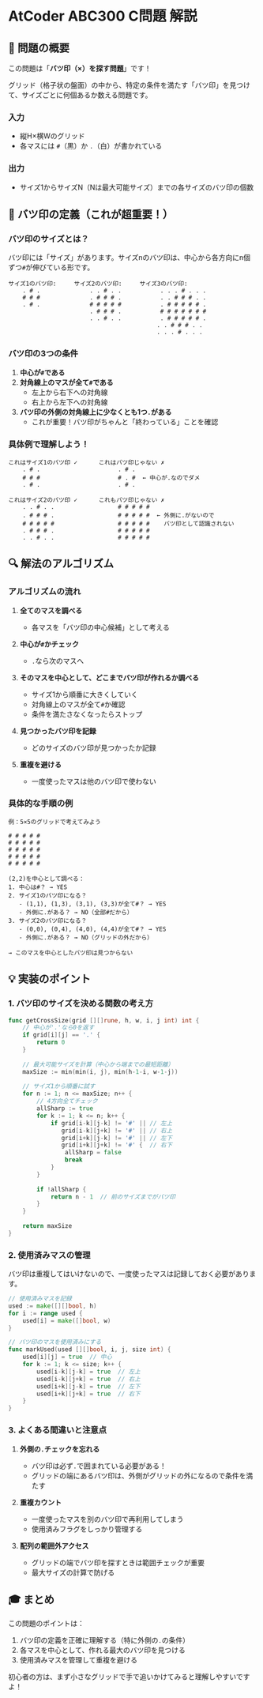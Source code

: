# AtCoder ABC300 C問題 解説

## 🎯 問題の概要

この問題は「**バツ印（×）を探す問題**」です！

グリッド（格子状の盤面）の中から、特定の条件を満たす「バツ印」を見つけて、サイズごとに何個あるか数える問題です。

### 入力
- 縦H×横Wのグリッド
- 各マスには `#`（黒）か `.`（白）が書かれている

### 出力
- サイズ1からサイズN（Nは最大可能サイズ）までの各サイズのバツ印の個数

## 📐 バツ印の定義（これが超重要！）

### バツ印のサイズとは？

バツ印には「サイズ」があります。サイズnのバツ印は、中心から各方向にn個ずつ`#`が伸びている形です。

```
サイズ1のバツ印:     サイズ2のバツ印:     サイズ3のバツ印:
    . # .              . . # . .           . . . # . . .
    # # #              . # # # .           . . # # # . .
    . # .              # # # # #           . # # # # # .
                       . # # # .           # # # # # # #
                       . . # . .           . # # # # # .
                                          . . # # # . .
                                          . . . # . . .
```

### バツ印の3つの条件

1. **中心が`#`である**
2. **対角線上のマスが全て`#`である**
   - 左上から右下への対角線
   - 右上から左下への対角線
3. **バツ印の外側の対角線上に少なくとも1つ`.`がある**
   - これが重要！バツ印がちゃんと「終わっている」ことを確認

### 具体例で理解しよう！

```
これはサイズ1のバツ印 ✓      これはバツ印じゃない ✗
    . # .                      . # .
    # # #                      # . #  ← 中心が.なのでダメ
    . # .                      . # .

これはサイズ2のバツ印 ✓      これもバツ印じゃない ✗
    . . # . .                  # # # # #
    . # # # .                  # # # # #  ← 外側に.がないので
    # # # # #                  # # # # #    バツ印として認識されない
    . # # # .                  # # # # #
    . . # . .                  # # # # #
```

## 🔍 解法のアルゴリズム

### アルゴリズムの流れ

1. **全てのマスを調べる**
   - 各マスを「バツ印の中心候補」として考える

2. **中心が`#`かチェック**
   - `.`なら次のマスへ

3. **そのマスを中心として、どこまでバツ印が作れるか調べる**
   - サイズ1から順番に大きくしていく
   - 対角線上のマスが全て`#`か確認
   - 条件を満たさなくなったらストップ

4. **見つかったバツ印を記録**
   - どのサイズのバツ印が見つかったか記録

5. **重複を避ける**
   - 一度使ったマスは他のバツ印で使わない

### 具体的な手順の例

```
例：5×5のグリッドで考えてみよう

# # # # #
# # # # #
# # # # #
# # # # #
# # # # #

(2,2)を中心として調べる：
1. 中心は#？ → YES
2. サイズ1のバツ印になる？
   - (1,1), (1,3), (3,1), (3,3)が全て#？ → YES
   - 外側に.がある？ → NO（全部#だから）
3. サイズ2のバツ印になる？
   - (0,0), (0,4), (4,0), (4,4)が全て#？ → YES
   - 外側に.がある？ → NO（グリッドの外だから）
   
→ このマスを中心としたバツ印は見つからない
```

## 💡 実装のポイント

### 1. バツ印のサイズを決める関数の考え方

```go
func getCrossSize(grid [][]rune, h, w, i, j int) int {
    // 中心が'.'なら0を返す
    if grid[i][j] == '.' {
        return 0
    }
    
    // 最大可能サイズを計算（中心から端までの最短距離）
    maxSize := min(min(i, j), min(h-1-i, w-1-j))
    
    // サイズ1から順番に試す
    for n := 1; n <= maxSize; n++ {
        // 4方向全てチェック
        allSharp := true
        for k := 1; k <= n; k++ {
            if grid[i-k][j-k] != '#' || // 左上
               grid[i-k][j+k] != '#' || // 右上
               grid[i+k][j-k] != '#' || // 左下
               grid[i+k][j+k] != '#' {  // 右下
                allSharp = false
                break
            }
        }
        
        if !allSharp {
            return n - 1  // 前のサイズまでがバツ印
        }
    }
    
    return maxSize
}
```

### 2. 使用済みマスの管理

バツ印は重複してはいけないので、一度使ったマスは記録しておく必要があります。

```go
// 使用済みマスを記録
used := make([][]bool, h)
for i := range used {
    used[i] = make([]bool, w)
}

// バツ印のマスを使用済みにする
func markUsed(used [][]bool, i, j, size int) {
    used[i][j] = true  // 中心
    for k := 1; k <= size; k++ {
        used[i-k][j-k] = true  // 左上
        used[i-k][j+k] = true  // 右上
        used[i+k][j-k] = true  // 左下
        used[i+k][j+k] = true  // 右下
    }
}
```

### 3. よくある間違いと注意点

1. **外側の`.`チェックを忘れる**
   - バツ印は必ず`.`で囲まれている必要がある！
   - グリッドの端にあるバツ印は、外側がグリッドの外になるので条件を満たす

2. **重複カウント**
   - 一度使ったマスを別のバツ印で再利用してしまう
   - 使用済みフラグをしっかり管理する

3. **配列の範囲外アクセス**
   - グリッドの端でバツ印を探すときは範囲チェックが重要
   - 最大サイズの計算で防げる

## 🎓 まとめ

この問題のポイントは：
1. バツ印の定義を正確に理解する（特に外側の`.`の条件）
2. 各マスを中心として、作れる最大のバツ印を見つける
3. 使用済みマスを管理して重複を避ける

初心者の方は、まず小さなグリッドで手で追いかけてみると理解しやすいですよ！